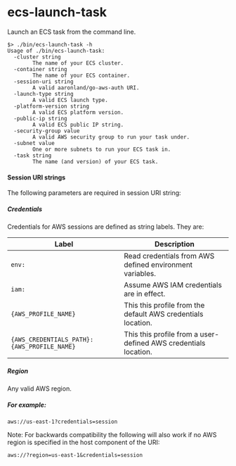 # ecs-launch-task

Launch an ECS task from the command line.

```
$> ./bin/ecs-launch-task -h
Usage of ./bin/ecs-launch-task:
  -cluster string
    	The name of your ECS cluster.
  -container string
    	The name of your ECS container.
  -session-uri string
    	A valid aaronland/go-aws-auth URI.
  -launch-type string
    	A valid ECS launch type.
  -platform-version string
    	A valid ECS platform version.
  -public-ip string
    	A valid ECS public IP string.
  -security-group value
    	A valid AWS security group to run your task under.
  -subnet value
    	One or more subnets to run your ECS task in.
  -task string
    	The name (and version) of your ECS task.
```

#### Session URI strings

The following parameters are required in session URI string:

##### Credentials

Credentials for AWS sessions are defined as string labels. They are:

| Label | Description |
| --- | --- |
| `env:` | Read credentials from AWS defined environment variables. |
| `iam:` | Assume AWS IAM credentials are in effect. |
| `{AWS_PROFILE_NAME}` | This this profile from the default AWS credentials location. |
| `{AWS_CREDENTIALS_PATH}:{AWS_PROFILE_NAME}` | This this profile from a user-defined AWS credentials location. |

##### Region

Any valid AWS region.

##### For example:

```
aws://us-east-1?credentials=session
```

Note: For backwards compatibility the following will also work if no AWS region is specified in the host component of the URI:

```
aws://?region=us-east-1&credentials=session
```
